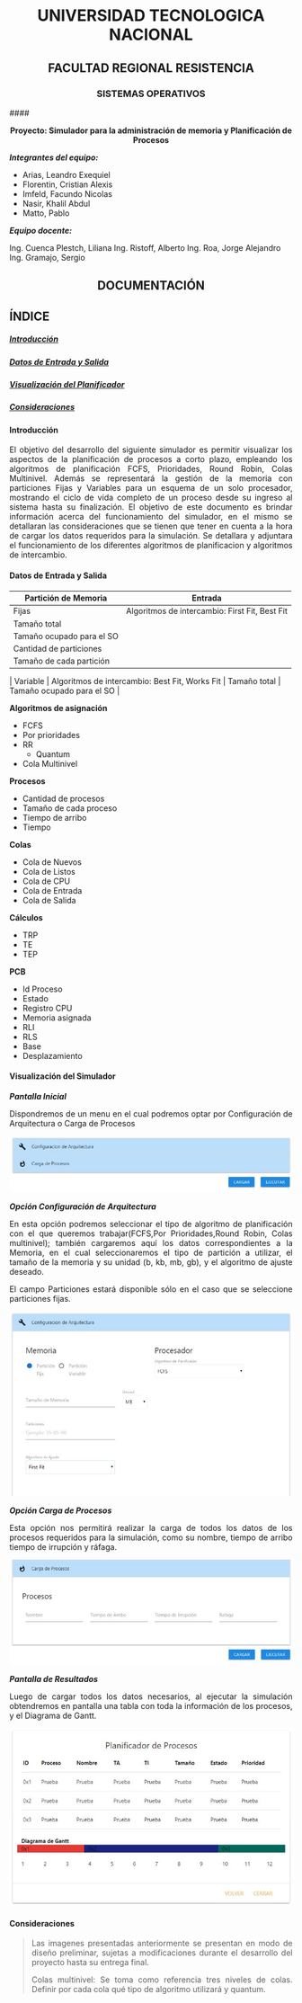 # <p align="center"> UNIVERSIDAD TECNOLOGICA NACIONAL</p>
## <p align="center"> FACULTAD REGIONAL RESISTENCIA</p>
### <p align="center"> SISTEMAS OPERATIVOS</p>
####__<p align="center"> Proyecto: Simulador para la administración de memoria y Planificación de Procesos</p>__

__*Integrantes del equipo:*__
* Arias, Leandro Exequiel
* Florentin, Cristian Alexis
* Imfeld, Facundo Nicolas
* Nasir, Khalil Abdul
* Matto, Pablo

__*Equipo docente:*__

Ing. Cuenca Plestch, Liliana
Ing. Ristoff, Alberto
Ing. Roa, Jorge Alejandro
Ing. Gramajo, Sergio

## <p align="center"> DOCUMENTACIÓN</p>
## __ÍNDICE__
##### [Introducción](#id1)
##### [Datos de Entrada y Salida](#id2)
##### [Visualización del Planificador](#id3)
##### [Consideraciones](#id4)

#### Introducción<a name="id1"></a>
<p align="justify";>El objetivo del desarrollo del siguiente simulador es permitir visualizar los aspectos de la planificación de procesos a corto plazo, empleando los algoritmos de planificación FCFS, Prioridades, Round Robin, Colas Multinivel. Además se representará la gestión de la memoria con particiones Fijas y Variables para un esquema de un solo procesador, mostrando el ciclo de vida completo de un proceso desde su ingreso al sistema hasta su finalización. El objetivo de este documento es brindar información acerca del funcionamiento del simulador, en el mismo se detallaran las consideraciones que se tienen que tener en cuenta a la hora de cargar los datos requeridos para la simulación. Se detallara y adjuntara el funcionamiento de los diferentes algoritmos de planificacion y algoritmos de intercambio.</p>

#### Datos de Entrada y Salida<a name="id2"></a>

| Partición de Memoria | Entrada |
| -------------------- | ------- |
| Fijas                | Algoritmos de intercambio: First Fit, Best Fit |
					   	 Tamaño total |
					     Tamaño ocupado para el SO |
					     Cantidad de particiones |
					     Tamaño de cada partición |

| Variable             | Algoritmos de intercambio: Best Fit, Works Fit |
					   	 Tamaño total |
					   	 Tamaño ocupado para el SO |



__Algoritmos de asignación__
* FCFS
* Por prioridades
* RR
	* Quantum
* Cola Multinivel

__Procesos__
* Cantidad de procesos
* Tamaño de cada proceso
* Tiempo de arribo
* Tiempo 

__Colas__
* Cola de Nuevos
* Cola de Listos
* Cola de CPU
* Cola de Entrada
* Cola de Salida

__Cálculos__
* TRP
* TE
* TEP

__PCB__
* Id Proceso
* Estado
* Registro CPU
* Memoria asignada
* RLI
* RLS
* Base
* Desplazamiento

#### Visualización del Simulador<a name="id3"></a>
__*Pantalla Inicial*__
<p align="justify";>Dispondremos de un menu en el cual podremos optar por Configuración de Arquitectura o Carga de Procesos</p>

![alt text](https://github.com/cristianalexs96/SO-C1G2/blob/master/Documentacion/img2.jpeg "Pantalla entrada de Datos")

__*Opción Configuración de Arquitectura*__
<p align="justify";>En esta opción podremos seleccionar el tipo de algoritmo de planificación con el que queremos trabajar(FCFS,Por Prioridades,Round Robin, Colas multinivel); también cargaremos aquí los datos correspondientes a la Memoria, en el cual seleccionaremos el tipo de partición a utilizar, el tamaño de la memoria y su unidad (b, kb, mb, gb), y el algoritmo de ajuste deseado.</p>
<p style='text-align: justify;'>El campo Particiones estará disponible sólo en el caso que se seleccione particiones fijas.</p>

![alt text](https://github.com/cristianalexs96/SO-C1G2/blob/master/Documentacion/img3.jpeg "Pantalla entrada de Datos")

__*Opción Carga de Procesos*__
<p align="justify";>Esta opción nos permitirá realizar la carga de todos los datos de los procesos requeridos para la simulación, como su nombre, tiempo de arribo tiempo de irrupción y ráfaga.</p>

![alt text](https://github.com/cristianalexs96/SO-C1G2/blob/master/Documentacion/img4.jpeg "Pantalla entrada de Datos")

__*Pantalla de Resultados*__
<p align="justify";>Luego de cargar todos los datos necesarios, al ejecutar la simulación obtendremos en pantalla una tabla con toda la información de los procesos, y el Diagrama de Gantt.</p>

![alt text](https://github.com/cristianalexs96/SO-C1G2/blob/master/Documentacion/img5.jpeg "Pantalla entrada de Datos")

#### Consideraciones<a name="id4"></a>
><p align="justify";>Las imagenes presentadas anteriormente se presentan en modo de diseño preliminar, sujetas a modificaciones durante el desarrollo del proyecto hasta su entrega final.</p>
><p align="justify";>Colas multinivel: Se toma como referencia tres niveles de colas. Definir por cada cola qué tipo de algoritmo utilizará y quantum.</p>